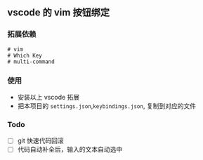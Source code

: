 ## vscode 的 vim 按钮绑定

### 拓展依赖

```shell
# vim
# Which Key
# multi-command
```

### 使用

- 安装以上 vscode 拓展
- 把本项目的 `settings.json`,`keybindings.json`, 复制到对应的文件

### Todo

- [ ] git 快速代码回滚
- [ ] 代码自动补全后，输入的文本自动选中